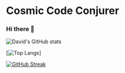 # Cosmic Code Conjurer
### Hi there 👋
![David's GitHub stats](https://github-readme-stats.vercel.app/api?username=boxpositron&theme=dracula&show_icons=true&include_all_commits=true)


[![Top Langs](https://github-readme-stats.vercel.app/api/top-langs/?username=boxpositron&layout=compact&theme=dracula)]

[![GitHub Streak](https://streak-stats.demolab.com/?user=boxpositron&theme=dracula)](https://git.io/streak-stats)
